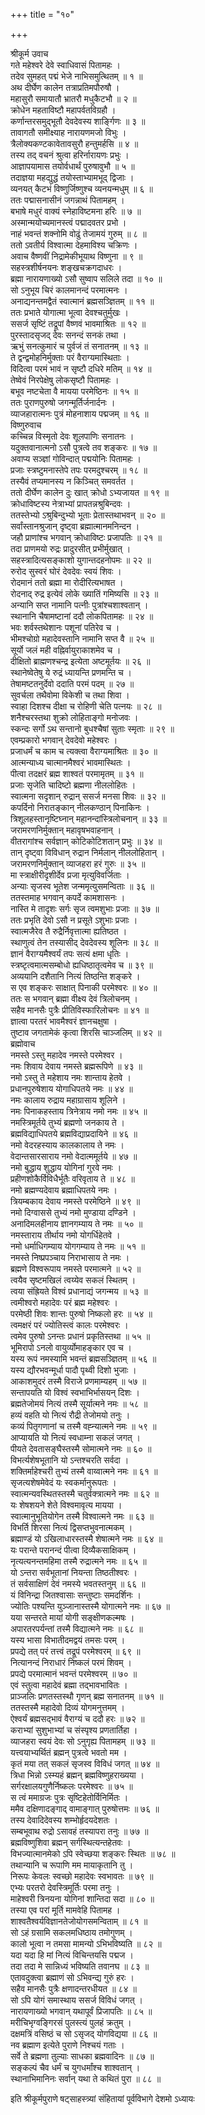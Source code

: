 +++
title = "१०"

+++

श्रीकूर्म उवाच  
गते महेश्वरे देवे स्वाधिवासं पितामहः ।  
तदेव सुमहत् पद्मं भेजे नाभिसमुत्थितम् ॥ १ ॥  
अथ दीर्घेण कालेन तत्राप्रतिमपौरुषौ ।  
महासुरौ समायातौ भ्रातरौ मधुकैटभौ ॥ २ ॥  
क्रोधेन महताविष्टौ महापर्वतविग्रहौ ।  
कर्णान्तरसमुद्भूतौ देवदेवस्य शार्ङ्गिणः ॥ ३ ॥  
तावागतौ समीक्ष्याह नारायणमजो विभुः ।  
त्रैलोक्यकण्टकावेतावसुरौ हन्तुमर्हसि ॥ ४ ॥  
तस्य तद् वचनं श्रुत्वा हरिर्नारायणः प्रभुः ।  
आज्ञापयामास तयोर्वधार्थं पुरुषावुभौ ॥ ५ ॥  
तदाज्ञया महद्युद्धं तयोस्ताभ्यामभूद् द्विजाः ।  
व्यनयत् कैटभं विष्णुर्जिष्णुश्च व्यनयन्मधुम् ॥ ६ ॥  
ततः पद्मासनासीनं जगन्नाथं पितामहम् ।  
बभाषे मधुरं वाक्यं स्नेहाविष्टमना हरिः ॥ ७ ॥  
अस्मान्मयोच्यमानस्त्वं पद्मादवतर प्रभो ।  
नाहं भवन्तं शक्नोमि वोढुं तेजामयं गुरुम् ॥ ८ ॥  
ततो ऽवतीर्य विश्वात्मा देहमाविश्य चक्रिणः ।  
अवाच वैष्णवीं निद्रामेकीभूयाथ विष्णुना ॥ ९ ॥  
सहस्त्रशीर्षनयनः शङ्खचक्रगदाधरः ।  
ब्रह्मा नारायणाख्यो ऽसौ सुष्वाप सलिले तदा ॥ १० ॥  
सो ऽनुभूय चिरं कालमानन्दं परमात्मनः ।  
अनाद्यनन्तमद्वैतं स्वात्मानं ब्रह्मसञ्ज्ञितम् ॥ ११ ॥  
ततः प्रभाते योगात्मा भूत्वा देवश्चतुर्मुखः ।  
ससर्ज सृष्टिं तद्रूपां वैष्णवं भावमाश्रितः ॥ १२ ॥  
पुरस्तादसृजद् देवः सनन्दं सनकं तथा ।  
ऋभुं सनत्कुमारं च पुर्वजं तं सनातनम् ॥ १३ ॥  
ते द्वन्द्वमोहनिर्मुक्ताः परं वैराग्यमास्थिताः ।  
विदित्वा परमं भावं न सृष्टौ दधिरे मतिम् ॥ १४ ॥  
तेष्वेवं निरपेक्षेषु लोकसृष्टौ पितामहः ।  
बभूव नष्टचेता वै मायया परमेष्ठिनः ॥ १५ ॥  
ततः पुराणपुरुषो जगन्मूर्तिर्जनार्दनः ।  
व्याजहारात्मनः पुत्रं मोहनाशाय पद्मजम् ॥ १६ ॥  
विष्णुरुवाच  
कच्चिन्न विस्मृतो देवः शूलपाणिः सनातनः ।  
यदुक्तवानात्मनो ऽसौ पुत्रत्वे तव शङ्करः ॥ १७ ॥  
अवाप्य सञ्ज्ञां गोविन्दात् पद्मयोनिः पितामहः ।  
प्रजाः स्त्रष्टुमनास्तेपे तपः परमदुश्चरम् ॥ १८ ॥  
तस्यैवं तप्यमानस्य न किञ्चित् समवर्तत ।  
ततो दीर्घेण कालेन दुः खात् क्रोधो ऽभ्यजायत ॥ १९ ॥  
क्रोधाविष्टस्य नेत्राभ्यां प्रापतन्नश्रुबिन्दवः ।  
ततस्तेभ्यो ऽश्रुबिन्दुभ्यो भूताः प्रेतास्तथाभवन् ॥ २० ॥  
सर्वांस्तानश्रुजान् दृष्ट्वा ब्रह्मात्मानमनिन्दन ।  
जहौ प्राणांश्च भगवान् क्रोधाविष्टः प्रजापतिः ॥ २१ ॥  
तदा प्राणमयो रुद्रः प्रादुरसीत् प्रभीर्मुखात् ।  
सहस्त्रादित्यसङ्काशो युगान्तदहनोपमः ॥ २२ ॥  
रुरोद सुस्वरं घोरं देवदेवः स्वयं शिवः ।  
रोदमानं ततो ब्रह्मा मा रोदीरित्यभाषत ।  
रोदनाद् रुद्र इत्येवं लोके ख्यातिं गमिष्यसि ॥ २३ ॥  
अन्यानि सप्त नामानि पत्नीः पुत्रांश्चशाश्वतान् ।  
स्थानानि चैषामष्टानां ददौ लोकपितामहः ॥ २४ ॥  
भवः शर्वस्तथेशानः पशूनां पतिरेव च ।  
भीमश्चोग्रो महादेवस्तानि नामानि सप्त वै ॥ २५ ॥  
सूर्यो जलं मही वह्निर्वायुराकाशमेव च ।  
दीक्षितो ब्राह्मणश्चन्द्र इत्येता अष्टमूर्तयः ॥ २६ ॥  
स्थानेष्वेतेषु ये रुद्रं ध्यायन्ति प्रणमन्ति च ।  
तेषामष्टतनुर्देवो ददाति परमं पदम् ॥ २७ ॥  
सुवर्चला तथैवोमा विकेशी च तथा शिवा ।  
स्वाहा दिशश्च दीक्षा च रोहिणी चेति पत्नयः ॥ २८ ॥  
शनैश्चरस्तथा शुक्रो लोहिताङ्गो मनोजवः ।  
स्कन्दः सर्गो ऽथ सन्तानो बुधश्चैषां सुताः स्मृताः ॥ २९ ॥  
एवम्प्रकारो भगवान् देवदेवो महेश्वरः ।  
प्रजाधर्मं च काम च त्यक्त्वा वैराग्यमाश्रितः ॥ ३० ॥  
आत्मन्याध्य चात्मानमैश्वरं भावमास्थितः ।  
पीत्वा तदक्षरं ब्रह्म शाश्वतं परमामृतम् ॥ ३१ ॥  
प्रजाः सृजेति चादिष्टो ब्रह्मणा नीललोहितः ।  
स्वात्मना सदृशान् रुद्रान् ससर्ज मनसा शिवः ॥ ३२ ॥  
कपर्दिनो निरातङ्कान् नीलकण्ठान् पिनाकिनः ।  
त्रिशूलहस्तानृष्टिघ्नान् महानन्दांस्त्रिलोचनान् ॥ ३३ ॥  
जरामरणनिर्मुक्तान् महावृषभवाहनान् ।  
वीतरागांश्च सर्वज्ञान् कोटिकोटिशतान् प्रभुः ॥ ३४ ॥  
तान् दृष्ट्वा विविधान् रुद्रान निर्मलान् नीललोहितान् ।  
जरामरणनिर्मुक्तान् व्याजहरा हरं गुरुः ॥ ३५ ॥  
मा स्त्राक्षीरीदृशीर्देव प्रजा मृत्युविवर्जिताः ।  
अन्याः सृजस्व भूतेश जन्ममृत्युसमन्विताः ॥ ३६ ॥  
ततस्तमाह भगवान् कपर्दे कामशासनः ।  
नास्ति मे तादृशः सर्गः सृज त्वमशुभाः प्रजाः ॥ ३७ ॥  
ततः प्रभृति देवो ऽसौ न प्रसूते ऽशुभाः प्रजाः ।  
स्वात्मजैरेव तै रुद्रैर्निवृत्तात्मा ह्यतिष्ठत ।  
स्थाणुत्वं तेन तस्यासीद् देवदेवस्य शूलिनः ॥ ३८ ॥  
ज्ञानं वैराग्यमैश्वर्यं तपः सत्यं क्षमा धृतिः ।  
स्त्रष्टृत्वमात्मसम्बोधो ह्यधिष्ठातृत्वमेव च ॥ ३९ ॥  
अव्ययानि दशैतानि नित्यं तिष्ठन्ति शङ्करे ।  
स एव शङ्करः साक्षात् पिनाकी परमेश्वरः ॥ ४० ॥  
ततः स भगवान् ब्रह्मा वीक्ष्य देवं त्रिलोचनम् ।  
सहैव मानसैः पुत्रैः प्रीतिविस्फारिलोचनः ॥ ४१ ॥  
ज्ञात्वा परतरं भावमैश्वरं ज्ञानचक्षुषा ।  
तुष्टाव जगतामेकं कृत्वा शिरसि चाञ्जलिम् ॥ ४२ ॥  
ब्रह्मोवाच  
नमस्ते ऽस्तु महादेव नमस्ते परमेश्वर ।  
नमः शिवाय देवाय नमस्ते ब्रह्मरूपिणे ॥ ४३ ॥  
नमो ऽस्तु ते महेशाय नमः शान्ताय हेतवे ।  
प्रधानपुरुषेशाय योगाधिपतये नमः ॥ ४४ ॥  
नमः कालाय रुद्राय महाग्रासाय शूलिने ।  
नमः पिनाकहस्ताय त्रिनेत्राय नमो नमः ॥ ४५ ॥  
नमस्त्रिमूर्तये तुभ्यं ब्रह्मणो जनकाय ते ।  
ब्रह्मविद्याधिपतये ब्रह्मविद्याप्रदायिने ॥ ४६ ॥  
नमो वेदरहस्याय कालकालाय ते नमः ।  
वेदान्तसारसाराय नमो वेदात्ममूर्तये ॥ ४७ ॥  
नमो बुद्धाय शुद्धाय योगिनां गुरवे नमः ।  
प्रहीणशोकैर्विविधैर्भूतैः वरिवृताय ते ॥ ४८ ॥  
नमो ब्रह्मण्यदेवाय ब्रह्माधिपतये नमः ।  
त्रियम्बकाय देवाय नमस्ते परमेष्ठिने ॥ ४९ ॥  
नमो दिग्वाससे तुभ्यं नमो मुण्डाया दण्डिने ।  
अनादिमलहीनाय ज्ञानगम्याय ते नमः ॥ ५० ॥  
नमस्ताराय तीर्थाय नमो योगर्धिहेतवे ।  
नमो धर्माधिगम्याय योगगम्याय ते नमः ॥ ५१ ॥  
नमस्ते निष्प्रपञ्चाय निराभासाय ते नमः ।  
ब्रह्मणे विश्वरूपाय नमस्ते परमात्मने ॥ ५२ ॥  
त्वयैव सृष्टमखिलं त्वय्येव सकलं स्थितम् ।  
त्वया संह्रियते विश्वं प्रधानाद्यं जगन्मय ॥ ५३ ॥  
त्वमीश्वरो महादेवः परं ब्रह्म महेश्वरः ।  
परमेष्ठी शिवः शान्तः पुरुषो निष्कलो हरः ॥ ५४ ॥  
त्वमक्षरं परं ज्योतिस्त्वं कालः परमेश्वरः ।  
त्वमेव पुरुषो ऽनन्तः प्रधानं प्रकृतिस्तथा ॥ ५५ ॥  
भूमिरापो ऽनलो वायुर्व्योमाहङ्कार एव च ।  
यस्य रूपं नमस्यामि भवन्तं ब्रह्मसञ्ज्ञितम् ॥ ५६ ॥  
यस्य द्यौरभवन्मूर्धा पादौ पृथ्वी दिशो भुजाः ।  
आकाशमुदरं तस्मै विराजे प्रणमाम्यहम् ॥ ५७ ॥  
सन्तापयति यो विश्वं स्वभाभिर्भासयन् दिशः ।  
ब्रह्मतेजोमयं नित्यं तस्मै सूर्यात्मने नमः ॥ ५८ ॥  
हव्यं वहति यो नित्यं रौद्री तेजोमयो तनुः ।  
कव्यं पितृगणानां च तस्मै वह्न्यात्मने नमः ॥ ५९ ॥  
आप्यायति यो नित्यं स्वधाम्ना सकलं जगत् ।  
पीयते देवतासङ्घैस्तस्मै सोमात्मने नमः ॥ ६० ॥  
विभर्त्यशेषभूतानि यो ऽन्तश्चरति सर्वदा ।  
शक्तिर्माहेश्चरी तुभ्यं तस्मै वाय्वात्मने नमः ॥ ६१ ॥  
सृजत्यशेषमेवेदं यः स्वकर्मानुरूपतः ।  
स्वात्मन्यवस्थितस्तस्मै चतुर्वक्त्रात्मने नमः ॥ ६२ ॥  
यः शेषशयने शेते विश्वमावृत्य मायया ।  
स्वात्मानुभूतियोगेन तस्मै विश्वात्मने नमः ॥ ६३ ॥  
विभर्ति शिरसा नित्यं द्विसप्तभुवनात्मकम् ।  
ब्रह्माण्डं यो ऽखिलाधारस्तस्मै शेषात्मने नमः ॥ ६४ ॥  
यः परान्ते परानन्दं पीत्वा दिव्यैकसाक्षिकम् ।  
नृत्यत्यनन्तमहिमा तस्मै रुद्रात्मने नमः ॥ ६५ ॥  
यो ऽन्तरा सर्वभूतानां नियन्ता तिष्ठतीश्वरः ।  
तं सर्वसाक्षिणं देवं नमस्ये भवतस्तनुम् ॥ ६६ ॥  
यं विनिन्द्रा जितश्वासाः सन्तुष्टाः समदर्शिनः ।  
ज्योतिः पश्यन्ति युञ्जानास्तस्मै योगात्मने नमः ॥ ६७ ॥  
यया सन्तरते मायां योगी सङ्क्षीणकल्मषः ।  
अपारतरपर्यन्तां तस्मै विद्यात्मने नमः ॥ ६८ ॥  
यस्य भासा विभातीदमद्वयं तमसः परम् ।  
प्रपद्ये तत् परं तत्त्वं तद्रूपं परमेश्वरम् ॥ ६९ ॥  
नित्यानन्दं निराधारं निष्कलं परमं शिवम् ।  
प्रपद्ये परमात्मानं भवन्तं परमेश्वरम् ॥ ७० ॥  
एवं स्तुत्वा महादेवं ब्रह्मा तद्भावभावितः ।  
प्राञ्जलिः प्रणतस्तस्थौ गृणन् ब्रह्म सनातनम् ॥ ७१ ॥  
ततस्तस्मै महादेवो दिव्यं योगमनुत्तमम् ।  
ऐश्वर्यं ब्रह्मसद्भावं वैराग्यं च ददौ हरः ॥ ७२ ॥  
कराभ्यां सुशुभाभ्यां च संस्पृश्य प्रणतार्तिहा ।  
व्याजहरा स्वयं देवः सो ऽनुगृह्य पितामहम् ॥ ७३ ॥  
यत्त्वयाभ्यर्थितं ब्रह्मन् पुत्रत्वे भवतो मम ।  
कृतं मया तत् सकलं सृजस्व विविधं जगत् ॥ ७४ ॥  
त्रिधा भिन्नो ऽस्म्यहं ब्रह्मन् ब्रह्मविष्णुहराख्यया ।  
सर्गरक्षालयगुणैर्निष्कलः परमेश्वरः ॥ ७५ ॥  
स त्वं ममाग्रजः पुत्रः सृष्टिहेतोर्विनिर्मितः ।  
ममैव दक्षिणादङ्गाद् वामाङ्गात् पुरुषोत्तमः ॥ ७६ ॥  
तस्य देवादिदेवस्य शम्भोर्हृदयदेशतः ।  
सम्बभूवाथ रुद्रो ऽसावहं तस्यापरा तनुः ॥ ७७ ॥  
ब्रह्मविष्णुशिवा ब्रह्मन् सर्गस्थित्यन्तहेतवः ।  
विभज्यात्मानमेको ऽपि स्वेच्छया शङ्करः स्थितः ॥ ७८ ॥  
तथान्यानि च रूपाणि मम मायाकृतानि तु ।  
निरूपः केवलः स्वच्छो महादेवः स्वभावतः ॥ ७९ ॥  
एभ्यः परतरो देवस्त्रिमूर्तिः परमा तनुः ।  
माहेश्वरी त्रिनयना योगिनां शान्तिदा सदा ॥ ८० ॥  
तस्या एव परां मूर्ति मामवेहि पितामह ।  
शाश्वतैश्वर्यविज्ञानतेजोयोगसमन्विताम् ॥ ८१ ॥  
सो ऽहं ग्रसामि सकलमधिष्ठाय तमोगुणम् ।  
कालो भूत्वा न तमसा मामन्यो ऽभिभविष्यति ॥ ८२ ॥  
यदा यदा हि मां नित्यं विचिन्तयसि पद्मज ।  
तदा तदा मे सान्निध्यं भविष्यति तवानघ ॥ ८३ ॥  
एतावदुक्त्वा ब्रह्माणं सो ऽभिवन्द्य गुरुं हरः ।  
सहैव मानसैः पुत्रैः क्षणादन्तरधीयत ॥ ८४ ॥  
सो ऽपि योगं समास्थाय ससर्ज विविधं जगत् ।  
नारायणाख्यो भगवान् यथापूर्वं प्रिजापतिः ॥ ८५ ॥  
मरीचिभृग्वङ्गिरसं पुलस्त्यं पुलहं क्रतुम् ।  
दक्षमत्रिं वसिष्ठं च सो ऽसृजद् योगविद्यया ॥ ८६ ॥  
नव ब्रह्माण इत्येते पुराणे निश्चयं गताः ।  
सर्वे ते ब्रह्मणा तुल्याः साधका ब्रह्मवादिनः ॥ ८७ ॥  
सङ्कल्पं चैव धर्मं च युगधर्मांश्च शाश्वतान् ।  
स्थानाभिमानिनः सर्वान् यथा ते कथितं पुरा ॥ ८८ ॥  
    
इति श्रीकूर्मपुराणे षट्साहस्त्र्यां संहितायां पूर्वविभागे देशमो ऽध्यायः
